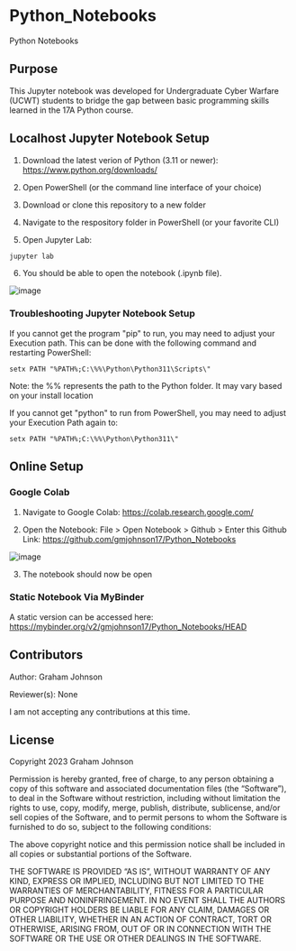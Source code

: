 # Python_Notebooks
Python Notebooks

## Purpose
This Jupyter notebook was developed for Undergraduate Cyber Warfare (UCWT) students to bridge the gap between basic programming skills learned in the 17A Python course. 

## Localhost Jupyter Notebook Setup

1. Download the latest verion of Python (3.11 or newer): https://www.python.org/downloads/ 

2. Open PowerShell (or the command line interface of your choice)

3. Download or clone this repository to a new folder

4. Navigate to the respository folder in PowerShell (or your favorite CLI)

5. Open Jupyter Lab:
```
jupyter lab
```

6. You should be able to open the notebook (.ipynb file). 

![image](https://github.com/gmjohnson17/PowerShell-Lab/assets/146036376/fdbc7cc9-2b06-4663-b160-58129fdd0c3f)

### Troubleshooting Jupyter Notebook Setup

If you cannot get the program "pip" to run, you may need to adjust your Execution path. This can be done with the following command and restarting PowerShell:
```
setx PATH "%PATH%;C:\%%\Python\Python311\Scripts\"
```

Note: the %% represents the path to the Python folder. It may vary based on your install location

If you cannot get "python" to run from PowerShell, you may need to adjust your Execution Path again to:
```
setx PATH "%PATH%;C:\%%\Python\Python311\"
```

## Online Setup

### Google Colab

1. Navigate to Google Colab: https://colab.research.google.com/

2. Open the Notebook: File > Open Notebook > Github > Enter this Github Link: https://github.com/gmjohnson17/Python_Notebooks

![image](https://github.com/gmjohnson17/PowerShell_to_Python_Exercise/assets/146036376/904f66af-751d-4d95-9883-1a253ae48338)

3. The notebook should now be open

### Static Notebook Via MyBinder

A static version can be accessed here: https://mybinder.org/v2/gmjohnson17/Python_Notebooks/HEAD

## Contributors
Author: Graham Johnson

Reviewer(s): None

I am not accepting any contributions at this time. 

## License 
Copyright 2023 Graham Johnson

Permission is hereby granted, free of charge, to any person obtaining a copy of this software and associated documentation files (the “Software”), to deal in the Software without restriction, including without limitation the rights to use, copy, modify, merge, publish, distribute, sublicense, and/or sell copies of the Software, and to permit persons to whom the Software is furnished to do so, subject to the following conditions:

The above copyright notice and this permission notice shall be included in all copies or substantial portions of the Software.

THE SOFTWARE IS PROVIDED “AS IS”, WITHOUT WARRANTY OF ANY KIND, EXPRESS OR IMPLIED, INCLUDING BUT NOT LIMITED TO THE WARRANTIES OF MERCHANTABILITY, FITNESS FOR A PARTICULAR PURPOSE AND NONINFRINGEMENT. IN NO EVENT SHALL THE AUTHORS OR COPYRIGHT HOLDERS BE LIABLE FOR ANY CLAIM, DAMAGES OR OTHER LIABILITY, WHETHER IN AN ACTION OF CONTRACT, TORT OR OTHERWISE, ARISING FROM, OUT OF OR IN CONNECTION WITH THE SOFTWARE OR THE USE OR OTHER DEALINGS IN THE SOFTWARE.
